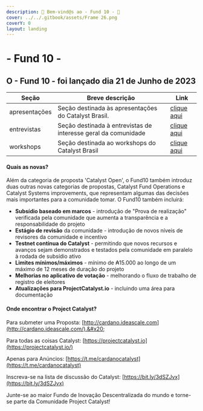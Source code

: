 ```yaml
---
description: 🚀 Bem-vind@s ao - Fund 10 - 🎉
cover: ../../.gitbook/assets/Frame 26.png
coverY: 0
layout: landing
---
```


# - Fund 10 -

## **O - Fund 10 - foi lançado dia 21 de Junho de 2023**

| Seção         | Breve descrição                                                | Link                             |
| ------------- | -------------------------------------------------------------- | -------------------------------- |
| apresentações | Seção destinada às apresentações do Catalyst Brasil.           | [clique aqui](../apresentacoes/) |
| entrevistas   | Seção destinada à entrevistas de interesse geral da comunidade | [clique aqui](../entrevistas/)   |
| workshops     | Seção destinada ao workshops do Catalyst Brasil                | [clique aqui](../workshops.md)   |

#### Quais as novas? <a href="#whats-new" id="whats-new"></a>

Além da categoria de proposta 'Catalyst Open', o Fund10 também introduz duas outras novas categorias de propostas, Catalyst Fund Operations e Catalyst Systems improvements, que representam algumas das decisões mais importantes para a comunidade tomar. O Fund10 também incluirá:

* **Subsídio baseado em marcos** - introdução de "Prova de realização" verificada pela comunidade que aumenta a transparência e a responsabilidade do projeto
* **Estágio de revisão** da comunidade - introdução de novos níveis de revisores da comunidade e incentivo
* **Testnet contínua do Catalyst** - permitindo que novos recursos e avanços sejam demonstrados e testados pela comunidade em paralelo à rodada de subsídio ativo
* **Limites mínimos/máximos** - mínimo de ₳15.000 ao longo de um máximo de 12 meses de duração do projeto
* **Melhorias no aplicativo de votação** - melhorando o fluxo de trabalho de registro de eleitores
* **Atualizações para ProjectCatalyst.io** - incluindo uma área para documentação

#### Onde encontrar o Project Catalyst? <a href="#where-to-find-project-catalyst" id="where-to-find-project-catalyst"></a>

Para submeter uma Proposta: [http://cardano.ideascale.com](http://cardano.ideascale.com/).&#x20;

Para todas as coisas Catalyst: [https://projectcatalyst.io](https://projectcatalyst.io/)​

Apenas para Anúncios: [https://t.me/cardanocatalyst](https://t.me/cardanocatalyst)​

Inscreva-se na lista de discussão do Catalyst: [https://bit.ly/3dSZJvx](https://bit.ly/3dSZJvx)

​Junte-se ao maior Fundo de Inovação Descentralizada do mundo e torne-se parte da Comunidade Project Catalyst!
